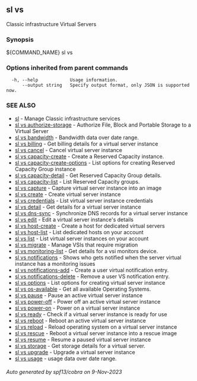 ## sl vs

Classic infrastructure Virtual Servers

### Synopsis

${COMMAND_NAME} sl vs

### Options inherited from parent commands

```
  -h, --help            Usage information.
      --output string   Specify output format, only JSON is supported now.
```

### SEE ALSO

* [sl](sl.md)	 - Manage Classic infrastructure services
* [sl vs authorize-storage](sl_vs_authorize-storage.md)	 - Authorize File, Block and Portable Storage to a Virtual Server
* [sl vs bandwidth](sl_vs_bandwidth.md)	 - Bandwidth data over date range.
* [sl vs billing](sl_vs_billing.md)	 - Get billing details for a virtual server instance
* [sl vs cancel](sl_vs_cancel.md)	 - Cancel virtual server instance
* [sl vs capacity-create](sl_vs_capacity-create.md)	 - Create a Reserved Capacity instance.
* [sl vs capacity-create-options](sl_vs_capacity-create-options.md)	 - List options for creating Reserved Capacity Group instance
* [sl vs capacity-detail](sl_vs_capacity-detail.md)	 - Get Reserved Capacity Group details.
* [sl vs capacity-list](sl_vs_capacity-list.md)	 - List Reserved Capacity groups.
* [sl vs capture](sl_vs_capture.md)	 - Capture virtual server instance into an image
* [sl vs create](sl_vs_create.md)	 - Create virtual server instance
* [sl vs credentials](sl_vs_credentials.md)	 - List virtual server instance credentials
* [sl vs detail](sl_vs_detail.md)	 - Get details for a virtual server instance
* [sl vs dns-sync](sl_vs_dns-sync.md)	 - Synchronize DNS records for a virtual server instance
* [sl vs edit](sl_vs_edit.md)	 - Edit a virtual server instance's details
* [sl vs host-create](sl_vs_host-create.md)	 - Create a host for dedicated virtual servers
* [sl vs host-list](sl_vs_host-list.md)	 - List dedicated hosts on your account
* [sl vs list](sl_vs_list.md)	 - List virtual server instances on your account
* [sl vs migrate](sl_vs_migrate.md)	 - Manage VSIs that require migration
* [sl vs monitoring-list](sl_vs_monitoring-list.md)	 - Get details for a vsi monitors device.
* [sl vs notifications](sl_vs_notifications.md)	 - Shows who gets notified when the server virtual instance has a monitoring issues
* [sl vs notifications-add](sl_vs_notifications-add.md)	 - Create a user virtual notification entry.
* [sl vs notifications-delete](sl_vs_notifications-delete.md)	 - Remove a user VS notification entry.
* [sl vs options](sl_vs_options.md)	 - List options for creating virtual server instance
* [sl vs os-available](sl_vs_os-available.md)	 - Get all available Operating Systems.
* [sl vs pause](sl_vs_pause.md)	 - Pause an active virtual server instance
* [sl vs power-off](sl_vs_power-off.md)	 - Power off an active virtual server instance
* [sl vs power-on](sl_vs_power-on.md)	 - Power on a virtual server instance
* [sl vs ready](sl_vs_ready.md)	 - Check if a virtual server instance is ready for use
* [sl vs reboot](sl_vs_reboot.md)	 - Reboot an active virtual server instance
* [sl vs reload](sl_vs_reload.md)	 - Reload operating system on a virtual server instance
* [sl vs rescue](sl_vs_rescue.md)	 - Reboot a virtual server instance into a rescue image
* [sl vs resume](sl_vs_resume.md)	 - Resume a paused virtual server instance
* [sl vs storage](sl_vs_storage.md)	 - Get storage details for a virtual server.
* [sl vs upgrade](sl_vs_upgrade.md)	 - Upgrade a virtual server instance
* [sl vs usage](sl_vs_usage.md)	 - usage data over date range.

###### Auto generated by spf13/cobra on 9-Nov-2023
